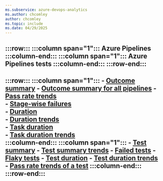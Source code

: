 ```yaml
---
ms.subservice: azure-devops-analytics
ms.author: chcomley
author: chcomley
ms.topic: include
ms.date: 04/29/2025
---
```



:::row:::
   :::column span="1":::
      **Azure Pipelines**
   :::column-end:::
   :::column span="1":::
      **Azure Pipelines tests** 
   :::column-end:::
:::row-end:::
---
:::row:::
   :::column span="1":::
      - [Outcome summary](../sample-pipelines-outcome-summary.md)
      - [Outcome summary for all pipelines](../sample-pipelines-allpipelines.md)
      - [Pass rate trends](../sample-pipelines-pass-rate-trend.md)  
      - [Stage-wise failures](../sample-pipelines-stagewise-failures.md)  
      - [Duration](../sample-pipelines-duration.md)  
      - [Duration trends](../sample-pipelines-duration-trend.md)  
      - [Task duration](../sample-pipelines-task-duration.md)  
      - [Task duration trends](../sample-pipelines-task-duration-trend.md)  
   :::column-end:::
   :::column span="1":::
      - [Test summary](../sample-test-analytics-test-summary.md) 
      - [Test summary trends](../sample-test-summary-trend.md) 
      - [Failed tests](../sample-test-analytics-failed-tests.md) 
      - [Flaky tests](../sample-test-analytics-flaky-tests.md) 
      - [Test duration](../sample-test-analytics-test-duration.md) 
      - [Test duration trends](../sample-test-analyics-test-duration-trend.md) 
      - [Pass rate trends of a test](../sample-test-analytics-pass-rate-trend-test.md) 
   :::column-end:::
:::row-end:::
---